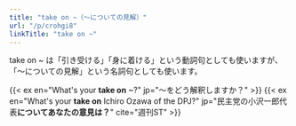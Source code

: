 ```yaml
---
title: "take on ~（～についての見解）"
url: "/p/crohgi8"
linkTitle: "take on ~"
---
```


take on ~ は「引き受ける」「身に着ける」という動詞句としても使いますが、「～についての見解」という名詞句としても使います。

{{< ex en="What's your **take on** ~?" jp="～をどう解釈しますか？" >}}
{{< ex en="What's your **take on** Ichiro Ozawa of the DPJ?" jp="民主党の小沢一郎代表**についてあなたの意見は？**" cite="週刊ST" >}}
